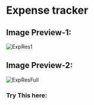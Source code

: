 # Expense tracker
## Image Preview-1:
![ExpRes1](https://github.com/user-attachments/assets/14c3f5c2-864b-4ae3-bd98-bd1d4d035957)
## Image Preview-2:
![ExpResFull](https://github.com/user-attachments/assets/99eba162-bdef-4fc9-a267-d5fc1c5a4b9e)
### Try This here:
